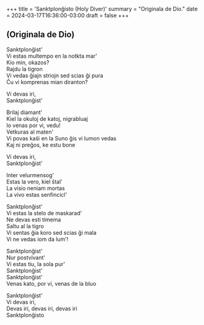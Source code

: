 +++
title = 'Sanktplonĝisto (Holy Diver)'
summary = "Originala de Dio."
date = 2024-03-17T16:36:00-03:00
draft = false
+++

## (Originala de Dio)

Sanktplonĝist'  
Vi estas multempo en la notkta mar'  
Kio min, okazos?  
Rajdu la tigron  
Vi vedas ĝiajn striojn sed scias ĝi pura  
Ĉu vi komprenas mian diranton?  

Vi devas iri,  
Sanktplonĝist'  

Brilaj diamant'  
Kiel la okuloj de katoj, nigrabluaj  
Io venas por vi, vedu!  
Vetkuras al maten'  
Vi povas kaŝi en la Suno ĝis vi lumon vedas  
Kaj ni preĝos, ke estu bone  

Vi devas iri,  
Sanktplonĝist'  

Inter velurmensog'  
Estas la vero, kiel ŝtal'  
La visio neniam mortas  
La vivo estas senfincicl'  

Sanktplonĝist'  
Vi estas la stelo de maskarad'  
Ne devas esti timema  
Saltu al la tigro  
Vi sentas ĝia koro sed scias ĝi mala  
Vi ne vedas iom da lum'!  

Sanktplonĝist'  
Nur postvivant'  
Vi estas tiu, la sola pur'  
Sanktplonĝist'  
Sanktplonĝist'  
Venas kato, por vi, venas de la bluo  

Sanktplonĝist'  
Vi devas iri,  
Devas iri, devas iri, devas iri  
Sanktplonĝisto  
